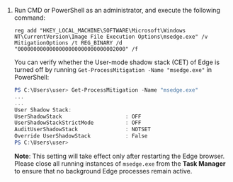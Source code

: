 1. Run CMD or PowerShell as an administrator, and execute the following command:

    ```
    reg add "HKEY_LOCAL_MACHINE\SOFTWARE\Microsoft\Windows NT\CurrentVersion\Image File Execution Options\msedge.exe" /v MitigationOptions /t REG_BINARY /d "0000000000000000000000000000002000" /f
    ```

    You can verify whether the User-mode shadow stack (CET) of Edge is turned off by running `Get-ProcessMitigation -Name "msedge.exe"` in PowerShell:

    ```powershell
    PS C:\Users\user> Get-ProcessMitigation -Name "msedge.exe"
    ...
    ...
    User Shadow Stack:
    UserShadowStack                    : OFF
    UserShadowStackStrictMode          : OFF
    AuditUserShadowStack               : NOTSET
    Override UserShadowStack           : False
    PS C:\Users\user>
    ```

    **Note**: This setting will take effect only after restarting the Edge browser. Please close all running instances of `msedge.exe` from the **Task Manager** to ensure that no background Edge processes remain active.
